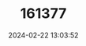 ---
title: "161377"
category: "Rajella lintea"
draft: false
date: 2024-02-22 13:03:52
languages:
  English: ["Sailray", "Sail Skate"]
---